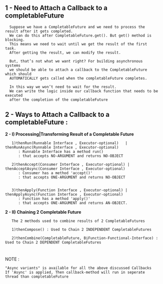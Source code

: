 ## 1 - Need to Attach a Callback to a completableFuture

      Suppose we have a CompletableFuture and we need to process the result after it gets completed.
      We can do this after CompletableFuture.get(). But get() method is blocking.
      This means we need to wait until we get the result of the first task. 
      After getting the result, we can modify the result.

      But, that’s not what we want right? For building asynchronous systems 
      we should be able to attach a callback to the CompletableFuture which should 
      AUTOMATICALLY gets called when the completableFuture completes.

      In this way we won’t need to wait for the result.
      We can write the logic inside our callback function that needs to be executed 
      after the completion of the completableFuture



## 2 - Ways to Attach a Callback to a completableFuture :


**2 - I) Processing|Transforming Result of a Completable Future**
 
       1)thenRun(Runnable Interface , Executor-optional)   | thenRunAsync(Runnable Interface , Executor-optional)      
	      : Runnable Interface has a method run() 
	      : that accepts NO-ARGUMENT and returns NO-OBJECT 
	      
       2)thenAccept(Consumer Interface , Executor-optional) | thenAcceptAsync(Consumer Interface , Executor-optional)   
	      : Consumer has a method 'accept()' 
	      : that accepts ONE-ARGUMENT and returns NO-OBJECT 
	      

       3)thenApply(Function Interface , Executor-optional) | thenApplyAsync(Function Interface , Executor-optional) 
	      : Function has a method 'apply()'  
	      : that accepts ONE-ARGUMENT and returns AN-OBJECT. 
		
		
	
     
**2 - II) Chaining 2 Completable Future**
     
       The 2 methods used to combine results of 2 CompletableFutures

       1)thenCompose() : Used to Chain 2 INDEPENDENT CompletableFutures
	
       2)thenCombine(CompletableFuture, BiFunction-Functional-Interface) :  Used to Chain 2 DEPENDENT CompletableFutures
      
#  
   
 NOTE : 
 
    "Async variants" is available for all the above discussed Callbacks
    If 'Async' is applied, Then callback-method will run in seperate thread than completableFuture
     
     
     
     
     
